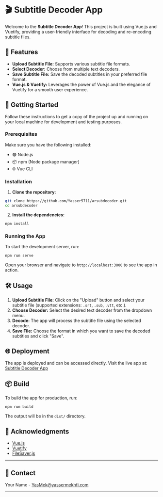# 🎬 Subtitle Decoder App

Welcome to the **Subtitle Decoder App**! This project is built using Vue.js and Vuetify, providing a user-friendly interface for decoding and re-encoding subtitle files.

## 🌟 Features

- **Upload Subtitle File:** Supports various subtitle file formats.
- **Select Decoder:** Choose from multiple text decoders.
- **Save Subtitle File:** Save the decoded subtitles in your preferred file format.
- **Vue.js & Vuetify:** Leverages the power of Vue.js and the elegance of Vuetify for a smooth user experience.

## 🚀 Getting Started

Follow these instructions to get a copy of the project up and running on your local machine for development and testing purposes.

### Prerequisites

Make sure you have the following installed:

- 🟢 Node.js
- 📦 npm (Node package manager)
- 🌐 Vue CLI

### Installation

1. **Clone the repository:**

```bash
git clone https://github.com/Yasser5711/arsubdecoder.git
cd arsubdecoder
```

2. **Install the dependencies:**

```bash
npm install
```

### Running the App

To start the development server, run:

```sh
npm run serve
```

Open your browser and navigate to `http://localhost:3000` to see the app in action.

## 🛠️ Usage

1. **Upload Subtitle File:** Click on the "Upload" button and select your subtitle file (supported extensions: `.srt`, `.sub`, `.vtt`, etc.).
2. **Choose Decoder:** Select the desired text decoder from the dropdown menu.
3. **Decode:** The app will process the subtitle file using the selected decoder.
4. **Save File:** Choose the format in which you want to save the decoded subtitles and click "Save".

## 🌐 Deployment

The app is deployed and can be accessed directly. Visit the live app at: [Subtitle Decoder App](https://your-deployed-app-url.com)

## 📦 Build

To build the app for production, run:

```sh
npm run build
```

The output will be in the `dist/` directory.

## 🙌 Acknowledgments

- [Vue.js](https://vuejs.org/)
- [Vuetify](https://vuetifyjs.com/)
- [FileSaver.js](https://github.com/eligrey/FileSaver.js/)

---

## 📧 Contact

Your Name - YasMek@yassermekhfi.com

---
